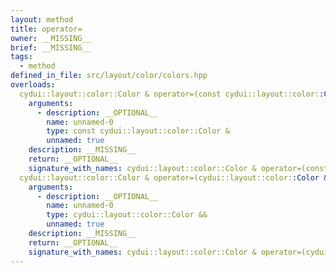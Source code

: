 ```yaml
---
layout: method
title: operator=
owner: __MISSING__
brief: __MISSING__
tags:
  - method
defined_in_file: src/layout/color/colors.hpp
overloads:
  cydui::layout::color::Color & operator=(const cydui::layout::color::Color &):
    arguments:
      - description: __OPTIONAL__
        name: unnamed-0
        type: const cydui::layout::color::Color &
        unnamed: true
    description: __MISSING__
    return: __OPTIONAL__
    signature_with_names: cydui::layout::color::Color & operator=(const cydui::layout::color::Color &)
  cydui::layout::color::Color & operator=(cydui::layout::color::Color &&):
    arguments:
      - description: __OPTIONAL__
        name: unnamed-0
        type: cydui::layout::color::Color &&
        unnamed: true
    description: __MISSING__
    return: __OPTIONAL__
    signature_with_names: cydui::layout::color::Color & operator=(cydui::layout::color::Color &&)
---
```

